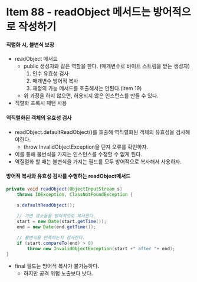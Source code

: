 # Item 88 - readObject 메서드는 방어적으로 작성하기

#### 직렬화 시, 불변식 보장
* readObject 메서드 
	* public 생성자와 같은 역할을 한다. (매개변수로 바이트 스트림을 받는 생성자)
		1. 인수 유효성 검사
		2. 매개변수 방어적 복사
		3. 재정의 가능 메서드를 호출해서는 안된다.(Item 19)
	* 위 과정을 하지 않으면, 허용되지 않은 인스턴스를 만들 수 있다.
* 직렬화 프록시 패턴 사용


#### 역직렬화된 객체의 유효성 검사
* readObject.defaultReadObject()를 호출해 역직렬화된 객체의 유효성을 검사해야한다.
	* throw InvalidObjectException을 던져 오류를 확인하자.
* 이를 통해 불변식을 가지는 인스턴스를 수정할 수 없게 된다.
* 역질렬화 할 때는 불변식을 가지는 필드를 모두 방어적으로 복사해서 사용하자.


#### 방어적 복사와 유효성 검사를 수행하는 readObject메서드
```java
private void readObject(ObjectInputStream s)
	throws IOException, ClassNotFoundException {

	s.defaultReadObject();
	
	// 가변 요소들을 방어적으로 복사한다.
	start = new Date(start.getTime()); 
	end = new Date(end.getTime());

	// 불변식을 만족하는지 검사한다.
	if (start.compareTo(end) > 0)
		throw new InvalidObjectException(start +" after "+ end); 
}
```
* final 필드는 방어적 복사가 불가능하다.
	* 하지만 공격 위험 노출보다 낫다.



<!--
```java

```
 -->